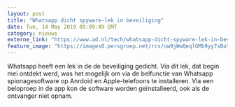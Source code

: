 ```yaml
---
layout: post
title: "Whatsapp dicht spyware-lek in beveiliging"
date: Tue, 14 May 2019 09:09:49 GMT
category: nieuws
externe_link: "https://www.ad.nl/tech/whatsapp-dicht-spyware-lek-in-beveiliging~a60b57b2/"
feature_image: "https://images0.persgroep.net/rcs/uw9jWwQeqlGMb9yy7sBuYbfXdVg/diocontent/126944264/_fitwidth/400/?appId=21791a8992982cd8da851550a453bd7f&quality=0.7"
---
```


Whatsapp heeft een lek in de de beveiliging gedicht. Via dit lek, dat begin mei ontdekt werd, was het mogelijk om via de belfunctie van Whatsapp spionagesoftware op Anrdoid en Apple-telefoons te installeren. Via een beloproep in de app kon de software worden geïnstalleerd, ook als de ontvanger niet opnam.
